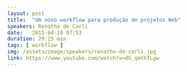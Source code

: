 ```yaml
---
layout: post
title:  "Um novo workflow para produção de projetos Web"
speakers: Renatho de Carli
date:   2015-04-10 07:53
duration: 29:25 min
tags: [ workflow ]
img: /assets/image/speakers/renatho-de-carli.jpg
link: https://www.youtube.com/watch?v=dG_qmYhTLgw
---
```

